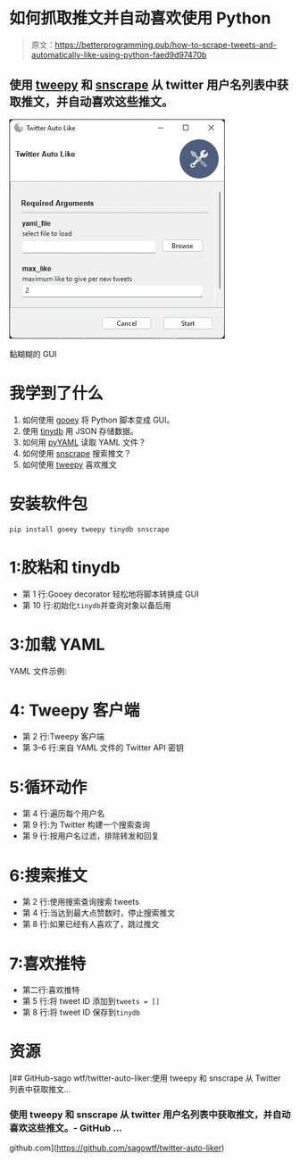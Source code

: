 # 如何抓取推文并自动喜欢使用 Python

> 原文：<https://betterprogramming.pub/how-to-scrape-tweets-and-automatically-like-using-python-faed9d97470b>

## 使用 [tweepy](https://tweepy.readthedocs.io/) 和 [snscrape](https://github.com/JustAnotherArchivist/snscrape/tree/master/snscrape) 从 twitter 用户名列表中获取推文，并自动喜欢这些推文。

![](img/9f2f871966546c29e8c6043db288499d.png)

黏糊糊的 GUI

# 我学到了什么

1.  如何使用 [gooey](https://github.com/chriskiehl/Gooey) 将 Python 脚本变成 GUI。
2.  使用 [tinydb](https://tinydb.readthedocs.io/en/latest/getting-started.html) 用 JSON 存储数据。
3.  如何用 [pyYAML](https://pypi.org/project/PyYAML/) 读取 YAML 文件？
4.  如何使用 [snscrape](https://github.com/JustAnotherArchivist/snscrape) 搜索推文？
5.  如何使用 [tweepy](https://tweepy.readthedocs.io/) 喜欢推文

# 安装软件包

```
pip install goeey tweepy tinydb snscrape
```

# 1:胶粘和 tinydb

*   第 1 行:Gooey decorator 轻松地将脚本转换成 GUI
*   第 10 行:初始化`tinydb`并查询对象以备后用

# 3:加载 YAML

YAML 文件示例:

# 4: Tweepy 客户端

*   第 2 行:Tweepy 客户端
*   第 3–6 行:来自 YAML 文件的 Twitter API 密钥

# 5:循环动作

*   第 4 行:遍历每个用户名
*   第 9 行:为 Twitter 构建一个搜索查询
*   第 9 行:按用户名过滤，排除转发和回复

# 6:搜索推文

*   第 2 行:使用搜索查询搜索 tweets
*   第 4 行:当达到最大点赞数时，停止搜索推文
*   第 8 行:如果已经有人喜欢了，跳过推文

# 7:喜欢推特

*   第二行:喜欢推特
*   第 5 行:将 tweet ID 添加到`tweets = []`
*   第 8 行:将 tweet ID 保存到`tinydb`

# 资源

[](https://github.com/sagowtf/twitter-auto-liker) [## GitHub-sago wtf/twitter-auto-liker:使用 tweepy 和 snscrape 从 Twitter 列表中获取推文…

### 使用 tweepy 和 snscrape 从 twitter 用户名列表中获取推文，并自动喜欢这些推文。- GitHub …

github.com](https://github.com/sagowtf/twitter-auto-liker)